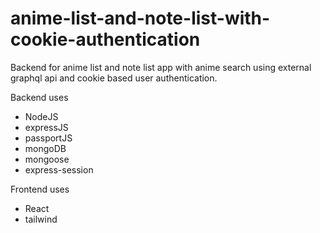 # anime-list-and-note-list-with-cookie-authentication
Backend for anime list and note list  app with anime search using external graphql api and cookie based user authentication.

Backend uses 
              <ul><li>NodeJS</li>
              <li>expressJS</li>
              <li>passportJS</li>
              <li>mongoDB</li>
              <li>mongoose</li>
              <li>express-session</li></ul>
              
Frontend uses
              <ul><li>React</li>
              <li>tailwind</li></ul>
              
              
  
